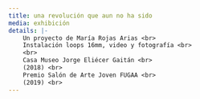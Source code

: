 ```yaml
---
title: una revolución que aun no ha sido
media: exhibición
details: |-
    Un proyecto de María Rojas Arias <br>
    Instalación loops 16mm, video y fotografía <br>
    <br>
    Casa Museo Jorge Eliécer Gaitán <br>
    (2018) <br>
    Premio Salón de Arte Joven FUGAA <br>
    (2019) <br>
---
```

